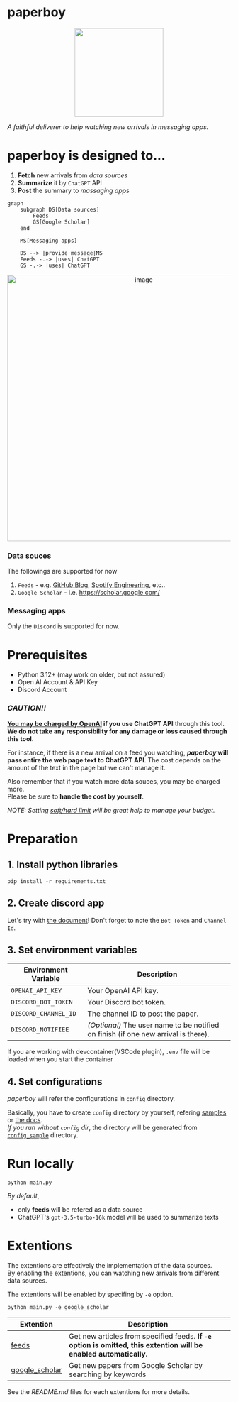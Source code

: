 # paperboy
<p align="center">
    <img src="https://github.com/t407o/paperboy/assets/57845734/44a9e301-ef3a-4ee2-9a2d-0ac8057e0481" width=200/>
</p>

*A faithful deliverer to help watching new arrivals in messaging apps.*

# paperboy is designed to...
1. **Fetch** new arrivals from *data sources*
2. **Summarize** it by `ChatGPT` API
3. **Post** the summary to *massaging apps*

```mermaid
graph
    subgraph DS[Data sources]
        Feeds
        GS[Google Scholar]
    end

    MS[Messaging apps]
    
    DS --> |provide message|MS
    Feeds -.-> |uses| ChatGPT
    GS -.-> |uses| ChatGPT
```

<p align="center">
    <img width="600" alt="image" src="https://github.com/t407o/paperboy/assets/57845734/606117bf-b4ba-429c-b9c3-e9d92bfa5d7f">
</p>


### Data souces
The followings are supported for now
1. `Feeds` - e.g. [GitHub Blog](https://github.blog/feed/), [Spotify Engineering](https://engineering.atspotify.com/feed/), etc..
2. `Google Scholar` - i.e. https://scholar.google.com/

### Messaging apps
Only the `Discord` is supported for now.

# Prerequisites
- Python 3.12+ (may work on older, but not assured)
- Open AI Account & API Key
- Discord Account

### *CAUTION!!*
**[You may be charged by OpenAI](https://openai.com/pricing) if you use ChatGPT API** through this tool.  
**We do not take any responsibility for any damage or loss caused through this tool.**

For instance, if there is a new arrival on a feed you watching, ***paperboy* will pass entire the web page text to ChatGPT API**. The cost depends on the amount of the text in the page but we can't manage it.  

Also remember that if you watch more data souces, you may be charged more.   
Please be sure to **handle the cost by yourself**. 

*NOTE: Setting [soft/hard limit](https://community.openai.com/t/how-to-set-a-price-limit/13086) will be great help to manage your budget.*

# Preparation
## 1. Install python libraries
```
pip install -r requirements.txt
```

## 2. Create discord app
Let's try with [the document](https://gist.github.com/t407o/ab8d7874350bd4c60bad8522196f185b)!
Don't forget to note the `Bot Token` and `Channel Id`.

## 3. Set environment variables
| Environment Variable | Description |
|----------------------|-------------|
|`OPENAI_API_KEY`       |Your OpenAI API key.|
|`DISCORD_BOT_TOKEN`    |Your Discord bot token.|
|`DISCORD_CHANNEL_ID`   |The channel ID to post the paper.|
|`DISCORD_NOTIFIEE`   |_(Optional)_ The user name to be notified on finish (if one new arrival is there).|

If you are working with devcontainer(VSCode plugin), `.env` file will be loaded when you start the container

## 4. Set configurations
*paperboy* will refer the configurations in `config` directory.  

Basically, you have to create `config` directory by yourself, refering [samples](https://github.com/t407o/paperboy/tree/main/config_samples) or [the docs](https://github.com/t407o/paperboy/tree/main#extentions).   
*If you run without `config` dir*, the directory will be generated from [`config_sample`](https://github.com/t407o/paperboy/tree/main/config_samples) directory.

# Run locally
```
python main.py
```

*By default*, 
- only **feeds** will be refered as a data source
- ChatGPT's `gpt-3.5-turbo-16k` model will be used to summarize texts


# Extentions
The extentions are effectively the implementation of the data sources.  
By enabling the extentions, you can watching new arrivals from different data sources.

The extentions will be enabled by specifing by `-e` option.
```
python main.py -e google_scholar
```

| Extention | Description |
|----------|-------------|
|[feeds](https://github.com/t407o/paperboy/tree/main/extentions/feeds)|Get new articles from specified feeds. **If `-e` option is omitted, this extention will be enabled automatically.**|
|[google_scholar](https://github.com/t407o/paperboy/tree/main/extentions/google_scholar)|Get new papers from Google Scholar by searching by keywords|

See the *README.md* files for each extentions for more details.
